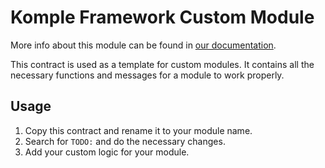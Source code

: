 # Komple Framework Custom Module

More info about this module can be found in [our documentation](https://docs.komple.io/komple-framework/modules/Custom-Modules).

This contract is used as a template for custom modules. It contains all the necessary functions and messages for a module to work properly.

## Usage

1. Copy this contract and rename it to your module name.
2. Search for `TODO:` and do the necessary changes.
3. Add your custom logic for your module.
